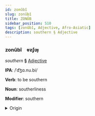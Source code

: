 ```yaml
---
id: zonûbî
slug: zonûbî
title: ZONÛB
sidebar_position: 510
tags: [zonûbî, Adjective, Afro-Asiatic]
description: southern § Adjective
---
```


### zonûbî&emsp;<span kind="abugida">ⱴƨʄʋɟ</span>

*southern* **§** [Adjective](../../tags/Adjective)

**IPA**: /ˈd͡ʒɑ.nu.bi/

**Verb**: to be southern

**Noun**: southerliness

**Modifier**: southern

<details>
    <summary>Origin</summary>
    Arabic جَنُوبِيّ janūbiyy [d͡ʒä.nuː.bíː]<br/>
    <em>Afro-Asiatic Language Family</em>
</details>